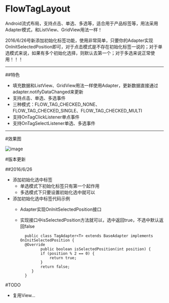 # FlowTagLayout
Android流式布局，支持点击、单选、多选等，适合用于产品标签等，用法采用Adapter模式，和ListView、GridView用法一样！

2016/6/26号新添加初始化标签功能，使用非常简单，只要你的Adapter实现OnInitSelectedPosition即可，对于点击模式是不存在初始化标签一说的；对于单选模式来说，如果有多个初始化选择，则默认去第一个；对于多选来说正常使用！！！

****

##特色

* 填充数据和ListView、GridView用法一样使用Adapter，更新数据直接通过adapter.notifyDataChanged来更新
* 支持点击、单选、多选事件
* 三种模式：FLOW_TAG_CHECKED_NONE、FLOW_TAG_CHECKED_SINGLE、FLOW_TAG_CHECKED_MULTI
* 支持OnTagClickListener单点事件
* 支持OnTagSelectListener单选、多选事件

****

#效果图

![image](https://github.com/hanhailong/AndroidStudyResources/blob/master/screenshot/flow_tag.gif?raw=true)

#版本更新

##2016/6/26
* 添加初始化选中标签
    * 单选模式下初始化标签只有第一个起作用
    * 多选模式下只要设置初始化选中就可以
* 添加初始化选中标签代码示例
	 * Adapter实现OnInitSelectedPosition接口
	 * 实现接口中isSelectedPosition方法就可以，选中返回true，不选中默认返回false
	 
	 
			 public class TagAdapter<T> extends BaseAdapter implements OnInitSelectedPosition {
			 @Override
		    		public boolean isSelectedPosition(int position) {
		        	if (position % 2 == 0) {
		            	return true;
		        	}
		        	return false;
		    	}
			 }
    

#TODO

* 复用View...


